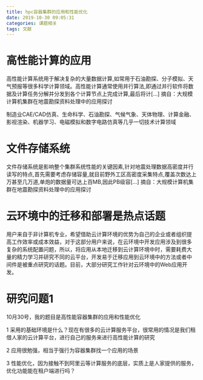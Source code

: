 ```yaml
---
title: hpc容器集群的应用和性能优化
date: 2019-10-30 09:05:31
categories: 课题相关
tags: 文献
---
```

# 高性能计算的应用

 高性能计算系统用于解决复杂的大量数据计算,如常用于石油勘探、分子模拟、天气预报等很多科学计算领域。高性能计算通常使用并行算法,即通过并行软件将数据及计算任务分解并分发到各个计算节点上完成计算,最后将计[…]
摘自：大规模计算机集群在地震勘探资料处理中的应用探讨

制造业CAE/CAD仿真、生命科学、石油勘探、气候气象、天体物理、计算金融、影视渲染、机器学习、电磁模拟和数字电路仿真等几乎一切技术计算领域


# 文件存储系统
文件存储系统是影响整个集群系统性能的关键因素,针对地震处理数据高密度并行读写的特点,首先需要考虑存储容量,就目前野外工区高密度采集特点,覆盖次数达上万甚至几万道,单炮的数据量可达上百MB,因此PB级容[…]
摘自：大规模计算机集群在地震勘探资料处理中的应用探讨

#  云环境中的迁移和部署是热点话题

用户来自于非计算机专业，希望借助云计算环境的优势为自己的企业或者组织提
高工作效率或成本效益，对于这部分用户来说，在云环境中开发应用涉及到很多
复杂的系统配置问题，所以，将应用从本地迁移到云计算环境中时，需要耗费大
量的精力学习并研究不同的云平台，开发易于迁移应用到云环境中的方法或者中
间件是被重点研究的话题。目前，大部分研究工作针对云环境中的Web应用开
发。
# 研究问题1

10月30号，我的题目是高性能容器集群的应用和性能优化

1 采用的基础环境是什么？现在有很多的云计算服务平台，很常用的情况是我们租借人家的云计算平台，进行自己的服务来进行高性能计算的研究

2 应用很勉强，相当于强行为容器集群找一个应用的场景

3 性能优化，因为接触不到阿里云等计算服务的底层，实质上是人家提供的服务，优化功能能在租户端进行吗？
